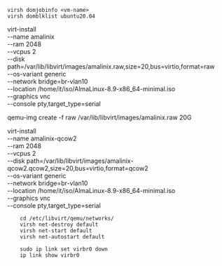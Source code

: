     virsh domjobinfo <vm-name>
    virsh domblklist ubuntu20.04


virt-install \
  --name amalinix \
  --ram 2048 \
  --vcpus 2 \
  --disk path=/var/lib/libvirt/images/amalinix.raw,size=20,bus=virtio,format=raw \
  --os-variant generic \
  --network bridge=br-vlan10 \
  --location /home/it/iso/AlmaLinux-8.9-x86_64-minimal.iso \
  --graphics vnc \
  --console pty,target_type=serial

qemu-img create -f raw /var/lib/libvirt/images/amalinix.raw 20G


virt-install \
  --name amalinix-qcow2 \
  --ram 2048 \
  --vcpus 2 \
  --disk path=/var/lib/libvirt/images/amalinix-qcow2.qcow2,size=20,bus=virtio,format=qcow2 \
  --os-variant generic \
  --network bridge=br-vlan10 \
  --location /home/it/iso/AlmaLinux-8.9-x86_64-minimal.iso \
  --graphics vnc \
  --console pty,target_type=serial

        cd /etc/libvirt/qemu/networks/
        virsh net-destroy default
        virsh net-start default
        virsh net-autostart default
        
        sudo ip link set virbr0 down
        ip link show virbr0
